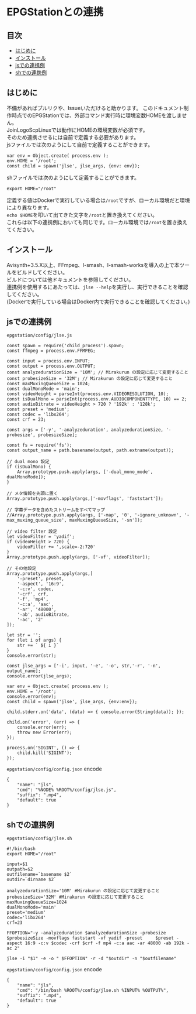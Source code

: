 # EPGStationとの連携
## 目次
- [はじめに](#はじめに)
- [インストール](#インストール)
- [jsでの連携例](#jsでの連携例)
- [shでの連携例](#shでの連携例)

## はじめに
不備があればプルリクや、Issueいただけると助かります。
このドキュメント制作時点でのEPGStationでは、外部コマンド実行時に環境変数HOMEを渡しません。  
JoinLogoScpLinuxでは動作にHOMEの環境変数が必須です。  
そのため連携させるには自前で定義する必要があります。  
jsファイルでは次のようにして自前で定義することができます。
```
var env = Object.create( process.env );
env.HOME = '/root';
const child = spawn('jlse', jlse_args, {env: env});
```
shファイルでは次のようにして定義することができます。
```
export HOME="/root"
```
定義する値はDockerで実行している場合は`/root`ですが、ローカル環境だと環境により異なります。  
`echo $HOME`を叩いて出てきた文字を`/root`と置き換えてください。  
これらは以下の連携例においても同じです。ローカル環境では`/root`を置き換えてください。

## インストール
Avisynth+3.5.X以上、FFmpeg、l-smash、l-smash-worksを導入の上で本ツールをビルドしてください。  
ビルドについては他ドキュメントを参照してください。  
連携例を使用するにあたっては、`jlse --help`を実行し、実行できることを確認してください。  
(Dockerで実行している場合はDocker内で実行できることを確認してください。)

## jsでの連携例
`epgstation/config/jlse.js`
```
const spawn = require('child_process').spawn;
const ffmpeg = process.env.FFMPEG;

const input = process.env.INPUT;
const output = process.env.OUTPUT;
const analyzedurationSize = '10M'; // Mirakurun の設定に応じて変更すること
const probesizeSize = '32M'; // Mirakurun の設定に応じて変更すること
const maxMuxingQueueSize = 1024;
const dualMonoMode = 'main';
const videoHeight = parseInt(process.env.VIDEORESOLUTION, 10);
const isDualMono = parseInt(process.env.AUDIOCOMPONENTTYPE, 10) == 2;
const audioBitrate = videoHeight > 720 ? '192k' : '128k';
const preset = 'medium';
const codec = 'libx264'; 
const crf = 23;

const args = ['-y', '-analyzeduration', analyzedurationSize, '-probesize', probesizeSize];

const fs = require('fs');
const output_name = path.basename(output, path.extname(output));

// dual mono 設定
if (isDualMono) {
    Array.prototype.push.apply(args, ['-dual_mono_mode', dualMonoMode]);
}

// メタ情報を先頭に置く
Array.prototype.push.apply(args,['-movflags', 'faststart']);

// 字幕データを含めたストリームをすべてマップ
//Array.prototype.push.apply(args, ['-map', '0', '-ignore_unknown', '-max_muxing_queue_size', maxMuxingQueueSize, '-sn']);

// video filter 設定
let videoFilter = 'yadif';
if (videoHeight > 720) {
    videoFilter += ',scale=-2:720'
}
Array.prototype.push.apply(args, ['-vf', videoFilter]);

// その他設定
Array.prototype.push.apply(args,[
    '-preset', preset,
    '-aspect', '16:9',
    '-c:v', codec,
    '-crf', crf,
    '-f', 'mp4',
    '-c:a', 'aac',
    '-ar', '48000',
    '-ab', audioBitrate,
    '-ac', '2'
]);

let str = '';
for (let i of args) {
    str += ` ${ i }`
}
console.error(str);

const jlse_args = ['-i', input, '-e', '-o', str,'-r', '-n', output_name];
console.error(jlse_args);

var env = Object.create( process.env );
env.HOME = '/root';
console.error(env);
const child = spawn('jlse', jlse_args, {env:env});

child.stderr.on('data', (data) => { console.error(String(data)); });

child.on('error', (err) => {
    console.error(err);
    throw new Error(err);
});

process.on('SIGINT', () => {
    child.kill('SIGINT');
});
```
`epgstation/config/config.json`
encode
```
{
    "name": "jls",
    "cmd": "%NODE% %ROOT%/config/jlse.js",
    "suffix": ".mp4",
    "default": true
}
```

## shでの連携例
`epgstation/config/jlse.sh`
```
#!/bin/bash
export HOME="/root"

input=$1
outpath=$2
outfilename=`basename $2`
outdir=`dirname $2`

analyzedurationSize='10M' #Mirakurun の設定に応じて変更すること
probesizeSize='32M' #Mirakurun の設定に応じて変更すること
maxMuxingQueueSize=1024
dualMonoMode='main'
preset='medium'
codec='libx264'
crf=23

FFOPTION="-y -analyzeduration $analyzedurationSize -probesize $probesizeSize -movflags faststart -vf yadif -preset     $preset -aspect 16:9 -c:v $codec -crf $crf -f mp4 -c:a aac -ar 48000 -ab 192k -ac 2"

jlse -i "$1" -e -o " $FFOPTION" -r -d "$outdir" -n "$outfilename"
```
`epgstation/config/config.json`
encode
```
{
    "name": "jls",
    "cmd": "/bin/bash %ROOT%/config/jlse.sh %INPUT% %OUTPUT%",
    "suffix": ".mp4",
    "default": true
}
```

